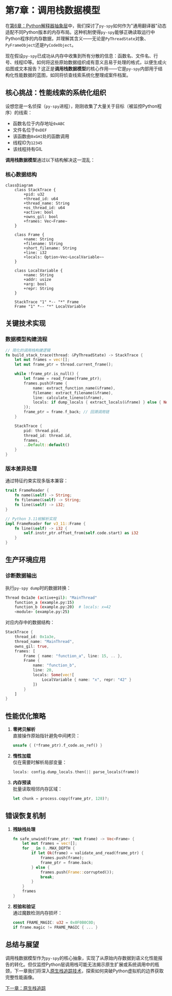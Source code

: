 # 第7章：调用栈数据模型

在[第6章：Python解释器抽象层](06_python_interpreter_abstraction_.md)中，我们探讨了`py-spy`如何作为"通用翻译器"动态适配不同Python版本的内存布局。这种机制使得`py-spy`能够正确读取运行中Python程序的内存数据，并理解其含义——无论是`PyThreadState`对象、`PyFrameObject`还是`PyCodeObject`。

现在假设`py-spy`已成功从内存中收集到所有分散的信息：函数名、文件名、行号、线程ID等。如何将这些原始数据组织成有意义且易于处理的格式，以便生成火焰图或文本报告？这正是**调用栈数据模型**的核心作用——它是`py-spy`内部用于结构化性能数据的蓝图，如同将侦查线索系统化整理成案件档案。

## 核心挑战：性能线索的系统化组织

设想您是一名侦探（`py-spy`进程），刚刚收集了大量关于目标（被监控Python程序）的线索：
- 函数名位于内存地址`0xABC`
- 文件名位于`0xDEF`
- 该函数由`0xGHI`处的函数调用
- 线程ID为`12345`
- 该线程持有GIL

**调用栈数据模型**通过以下结构解决这一混乱：

### 核心数据结构
```mermaid
classDiagram
    class StackTrace {
        +pid: u32
        +thread_id: u64
        +thread_name: String
        +os_thread_id: u64
        +active: bool
        +owns_gil: bool
        +frames: Vec~Frame~
    }

    class Frame {
        +name: String
        +filename: String
        +short_filename: String
        +line: i32
        +locals: Option~Vec~LocalVariable~~
    }

    class LocalVariable {
        +name: String
        +addr: usize
        +arg: bool
        +repr: String
    }

    StackTrace "1" *-- "*" Frame
    Frame "1" *-- "*" LocalVariable
```

## 关键技术实现

### 数据模型构建流程
```rust
// 简化的调用栈构建逻辑
fn build_stack_trace(thread: &PyThreadState) -> StackTrace {
    let mut frames = vec![];
    let mut frame_ptr = thread.current_frame();

    while !frame_ptr.is_null() {
        let frame = read_frame(frame_ptr);
        frames.push(Frame {
            name: extract_function_name(&frame),
            filename: extract_filename(&frame),
            line: calculate_lineno(&frame),
            locals: if dump_locals { extract_locals(&frame) } else { None }
        });
        frame_ptr = frame.f_back; // 回溯调用链
    }

    StackTrace {
        pid: thread.pid,
        thread_id: thread.id,
        frames,
        ..Default::default()
    }
}
```

### 版本差异处理
通过特征约束实现多版本兼容：
```rust
trait FrameReader {
    fn name(&self) -> String;
    fn filename(&self) -> String;
    fn line(&self) -> i32;
}

// Python 3.11帧解析实现
impl FrameReader for v3_11::Frame {
    fn line(&self) -> i32 {
        self.instr_ptr.offset_from(self.code.start) as i32
    }
}
```

## 生产环境应用

### 诊断数据输出
执行`py-spy dump`时的数据转换：
```bash
Thread 0x1a3e (active+gil): "MainThread"
    function_a (example.py:15)
    function_b (example.py:20)  # locals: x=42
    <module> (example.py:25)
```

对应内存中的数据结构：
```rust
StackTrace {
    thread_id: 0x1a3e,
    thread_name: "MainThread",
    owns_gil: true,
    frames: [
        Frame { name: "function_a", line: 15, .. },
        Frame { 
            name: "function_b", 
            line: 20,
            locals: Some(vec![
                LocalVariable { name: "x", repr: "42" }
            ])
        }
    ]
}
```

## 性能优化策略

1. **零拷贝解析**  
   直接操作原始指针避免中间拷贝：
   ```rust
   unsafe { (*frame_ptr).f_code.as_ref() }
   ```

2. **惰性加载**  
   仅在需要时解析局部变量：
   ```rust
   locals: config.dump_locals.then(|| parse_locals(frame))
   ```

3. **内存预读**  
   批量读取相邻内存区域：
   ```rust
   let chunk = process.copy(frame_ptr, 128)?;
   ```

## 错误恢复机制

1. **残缺栈处理**  
   ```rust
   fn safe_unwind(frame_ptr: *mut Frame) -> Vec<Frame> {
       let mut frames = vec![];
       for _ in 0..MAX_DEPTH {
           if let Ok(frame) = validate_and_read(frame_ptr) {
               frames.push(frame);
               frame_ptr = frame.back;
           } else {
               frames.push(Frame::corrupted());
               break;
           }
       }
       frames
   }
   ```

2. **校验和验证**  
   通过魔数检测内存损坏：
   ```rust
   const FRAME_MAGIC: u32 = 0x0F0B0C0D;
   if frame.magic != FRAME_MAGIC { ... }
   ```

## 总结与展望

调用栈数据模型作为`py-spy`的核心抽象，实现了从原始内存数据到语义化性能报告的转化。但仅监控Python层调用栈可能无法揭示原生扩展或系统调用中的瓶颈，下一章我们将深入[原生栈追踪技术](08_native_stack_tracing_.md)，探索如何突破Python虚拟机的边界获取完整性能画像。

[下一章：原生栈追踪](08_native_stack_tracing_.md)

